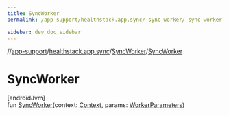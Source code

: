 ```yaml
---
title: SyncWorker
permalink: /app-support/healthstack.app.sync/-sync-worker/-sync-worker.html

sidebar: dev_doc_sidebar
---
```

//[app-support](../../../index.html)/[healthstack.app.sync](../index.html)/[SyncWorker](index.html)/[SyncWorker](-sync-worker.html)



# SyncWorker



[androidJvm]\
fun [SyncWorker](-sync-worker.html)(context: [Context](https://developer.android.com/reference/kotlin/android/content/Context.html), params: [WorkerParameters](https://developer.android.com/reference/kotlin/androidx/work/WorkerParameters.html))




